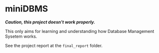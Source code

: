 # miniDBMS

***Caution, this project doesn't work properly.***

This only aims for learning and understanding how Database Management Sysetem works.

See the project report at the ```final_report``` folder.
